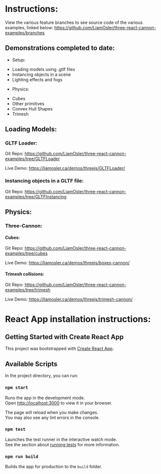 
# Instructions:
View the various feature branches to see source code of the various examples, linked below:
https://github.com/LiamOsler/three-react-cannon-examples/branches

## Demonstrations completed to date:
* Setup:
 - Loading models using .gtlf files
 - Instancing objects in a scene
 - Lighting effects and fogs
* Physics:
 - Cubes
 - Other primitives
 - Convex Hull Shapes
 - Trimesh

## Loading Models:
### GLTF Loader:
Git Repo: https://github.com/LiamOsler/three-react-cannon-examples/tree/GLTFLoader

Live Demo: https://liamosler.ca/demos/threejs/GLTFLoader/


### Instancing objects in a GLTF file:
Git Repo: https://github.com/LiamOsler/three-react-cannon-examples/tree/GLTFInstancing

## Physics:
### Three-Cannon:
#### Cubes:
Git Repo: https://github.com/LiamOsler/three-react-cannon-examples/tree/cubes

Live Demo: https://liamosler.ca/demos/threejs/boxes-cannon/

#### Trimesh collisions:
Git Repo: https://github.com/LiamOsler/three-react-cannon-examples/tree/trimesh

Live Demo: https://liamosler.ca/demos/threejs/trimesh-cannon/

# React App installation instructions:
## Getting Started with Create React App

This project was bootstrapped with [Create React App](https://github.com/facebook/create-react-app).

## Available Scripts

In the project directory, you can run:

### `npm start`

Runs the app in the development mode.\
Open [http://localhost:3000](http://localhost:3000) to view it in your browser.

The page will reload when you make changes.\
You may also see any lint errors in the console.

### `npm test`

Launches the test runner in the interactive watch mode.\
See the section about [running tests](https://facebook.github.io/create-react-app/docs/running-tests) for more information.

### `npm run build`

Builds the app for production to the `build` folder.
